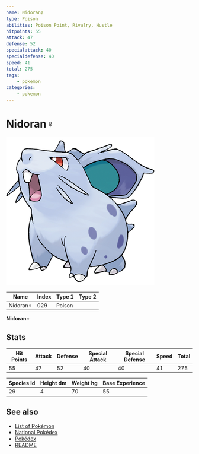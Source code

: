 ```yaml
---
name: Nidoran♀
type: Poison
abilities: Poison Point, Rivalry, Hustle
hitpoints: 55
attack: 47
defense: 52
specialattack: 40
specialdefense: 40
speed: 41
total: 275
tags:
    - pokemon
categories:
    - pokemon
---
```


# Nidoran♀


![Nidoran♀](images/029.png)

| **Name** | **Index** | **Type 1** | **Type 2** |
|----|----|----|----|
| Nidoran♀ | 029 | Poison  |  |

**Nidoran♀** 


## Stats

| **Hit Points** | **Attack** | **Defense** | **Special Attack** | **Special Defense** | **Speed** | **Total** |
|----------------|------------|-------------|--------------------|---------------------|-----------|-----------|
| 55 | 47 | 52 | 40 | 40 | 41 | 275 |


| **Species Id** | **Height dm** | **Weight hg** | **Base Experience** |
|----------------|------------|------------|---------------------|
| 29         | 4      | 70     | 55              |

## See also

- [List of Pokémon](../pokemon.md)
- [National Pokédex](../national_pokedex.md)
- [Pokédex](../pokedex.md)
- [README](../README.md)
